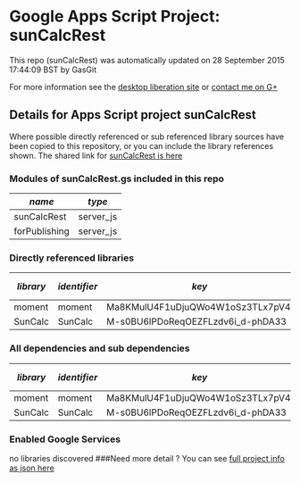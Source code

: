 # Google Apps Script Project: sunCalcRest
This repo (sunCalcRest) was automatically updated on 28 September 2015 17:44:09 BST by GasGit

For more information see the [desktop liberation site](http://ramblings.mcpher.com/Home/excelquirks/drivesdk/gettinggithubready "desktop liberation") or [contact me on G+](https://plus.google.com/+BruceMcpherson "Bruce McPherson - GDE")
## Details for Apps Script project sunCalcRest
Where possible directly referenced or sub referenced library sources have been copied to this repository, or you can include the library references shown. 
The shared link for [sunCalcRest is here](https://script.google.com/d/1Pgj_aYkiculJXUvN_rrFTdY5DfK7vnWEWJXscyAzrmgz-_jw40Lo1qLZ/edit?usp=sharing "open in the GAS IDE")

### Modules of sunCalcRest.gs included in this repo
*name*|*type*
--- | --- 
sunCalcRest| server_js
forPublishing| server_js
### Directly referenced libraries
*library*|*identifier*|*key*|*version*|*dev mode*|*source*|
--- | --- | --- | --- | --- | --- 
moment| moment|Ma8KMulU4F1uDjuQWo4W1oSz3TLx7pV4j|1|no|[here](libraries/moment "library source")
SunCalc| SunCalc|M-s0BU6lPDoReqOEZFLzdv6i_d-phDA33|1|no|[here](libraries/SunCalc "library source")
### All dependencies and sub dependencies
*library*|*identifier*|*key*|*version*|*dev mode*|*source*|
--- | --- | --- | --- | --- | --- 
moment| moment|Ma8KMulU4F1uDjuQWo4W1oSz3TLx7pV4j|1|no|[here](libraries/moment "library source")
SunCalc| SunCalc|M-s0BU6lPDoReqOEZFLzdv6i_d-phDA33|1|no|[here](libraries/SunCalc "library source")
### Enabled Google Services
no libraries discovered
###Need more detail ?
You can see [full project info as json here](info.json)
